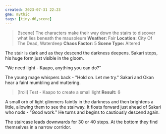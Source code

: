 ```yaml
---
created: 2023-07-31 22:23
gme: mythic
tags: [tiny-d6,scene]
---
```

> [!scene] The characters make their way down the stairs to discover what lies beneath the mausoleum
> **Weather:** Fair
> **Location:** City Of The Dead, Waterdeep
> **Chaos Factor:** 5
> **Scene Type:** Altered

The stair is dark and as they descend the darkness deepens. Sakari stops, his huge form just visible in the gloom. 

"We need light - Kaapo, anything you can do?"

The young mage whispers back - "Hold on. Let me try." Sakari and Okan hear a faint mumbling and muttering.

> [!roll] Test - Kaapo to create a small light
> **Result:** 6

A small orb of light glimmers faintly in the darkness and then brightens a little, allowing them to see the stairway. It floats forward just ahead of Sakari who nods - "Good work." He turns and begins to cautiously descend again.

The staircase leads downwards for 30 or 40 steps. At the bottom they find themselves in a narrow corridor.